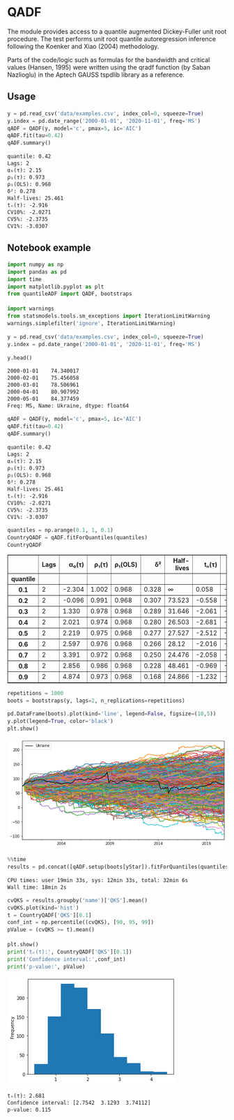 # QADF
The module provides access to a quantile augmented Dickey-Fuller unit root procedure. The test performs unit root quantile autoregression inference following the Koenker and Xiao (2004) methodology.

Parts of the code/logic such as formulas for the bandwidth and critical values (Hansen, 1995) were written using the qradf function (by Saban Nazlioglu) in the Aptech GAUSS tspdlib library as a reference.

## Usage
```python
y = pd.read_csv('data/examples.csv', index_col=0, squeeze=True)
y.index = pd.date_range('2000-01-01', '2020-11-01', freq='MS')
qADF = QADF(y, model='c', pmax=5, ic='AIC')
qADF.fit(tau=0.42)
qADF.summary()
```
    quantile: 0.42
    Lags: 2
    α₀(τ): 2.15
    ρ₁(τ): 0.973
    ρ₁(OLS): 0.968
    δ²: 0.278
    Half-lives: 25.461
    tₙ(τ): -2.916
    CV10%: -2.0271
    CV5%: -2.3735
    CV1%: -3.0307

## Notebook example
```python
import numpy as np
import pandas as pd
import time
import matplotlib.pyplot as plt
from quantileADF import QADF, bootstraps

import warnings
from statsmodels.tools.sm_exceptions import IterationLimitWarning
warnings.simplefilter('ignore', IterationLimitWarning)
```

```python
y = pd.read_csv('data/examples.csv', index_col=0, squeeze=True)
y.index = pd.date_range('2000-01-01', '2020-11-01', freq='MS')
```

```python
y.head()
```

    2000-01-01    74.340017
    2000-02-01    75.456058
    2000-03-01    78.506961
    2000-04-01    80.907992
    2000-05-01    84.377459
    Freq: MS, Name: Ukraine, dtype: float64


```python
qADF = QADF(y, model='c', pmax=5, ic='AIC')
qADF.fit(tau=0.42)
qADF.summary()
```

    quantile: 0.42
    Lags: 2
    α₀(τ): 2.15
    ρ₁(τ): 0.973
    ρ₁(OLS): 0.968
    δ²: 0.278
    Half-lives: 25.461
    tₙ(τ): -2.916
    CV10%: -2.0271
    CV5%: -2.3735
    CV1%: -3.0307


```python
quantiles = np.arange(0.1, 1, 0.1)
CountryQADF = qADF.fitForQuantiles(quantiles)
CountryQADF
```

<table border="1" class="dataframe">
  <thead>
    <tr style="text-align: right;">
      <th></th>
      <th>Lags</th>
      <th>α₀(τ)</th>
      <th>ρ₁(τ)</th>
      <th>ρ₁(OLS)</th>
      <th>δ²</th>
      <th>Half-lives</th>
      <th>tₙ(τ)</th>
      <th>CV10%</th>
      <th>CV5%</th>
      <th>CV1%</th>
      <th>QKS</th>
      <th>name</th>
    </tr>
    <tr>
      <th>quantile</th>
      <th></th>
      <th></th>
      <th></th>
      <th></th>
      <th></th>
      <th></th>
      <th></th>
      <th></th>
      <th></th>
      <th></th>
      <th></th>
      <th></th>
    </tr>
  </thead>
  <tbody>
    <tr>
      <th>0.1</th>
      <td>2</td>
      <td>-2.304</td>
      <td>1.002</td>
      <td>0.968</td>
      <td>0.328</td>
      <td>∞</td>
      <td>0.058</td>
      <td>-2.0885</td>
      <td>-2.4298</td>
      <td>-3.0839</td>
      <td>2.681</td>
      <td>Ukraine</td>
    </tr>
    <tr>
      <th>0.2</th>
      <td>2</td>
      <td>-0.096</td>
      <td>0.991</td>
      <td>0.968</td>
      <td>0.307</td>
      <td>73.523</td>
      <td>-0.558</td>
      <td>-2.0646</td>
      <td>-2.4066</td>
      <td>-3.0678</td>
      <td>2.681</td>
      <td>Ukraine</td>
    </tr>
    <tr>
      <th>0.3</th>
      <td>2</td>
      <td>1.330</td>
      <td>0.978</td>
      <td>0.968</td>
      <td>0.289</td>
      <td>31.646</td>
      <td>-2.061</td>
      <td>-2.0415</td>
      <td>-2.3858</td>
      <td>-3.0460</td>
      <td>2.681</td>
      <td>Ukraine</td>
    </tr>
    <tr>
      <th>0.4</th>
      <td>2</td>
      <td>2.021</td>
      <td>0.974</td>
      <td>0.968</td>
      <td>0.280</td>
      <td>26.503</td>
      <td>-2.681</td>
      <td>-2.0288</td>
      <td>-2.3749</td>
      <td>-3.0325</td>
      <td>2.681</td>
      <td>Ukraine</td>
    </tr>
    <tr>
      <th>0.5</th>
      <td>2</td>
      <td>2.219</td>
      <td>0.975</td>
      <td>0.968</td>
      <td>0.277</td>
      <td>27.527</td>
      <td>-2.512</td>
      <td>-2.0251</td>
      <td>-2.3718</td>
      <td>-3.0285</td>
      <td>2.681</td>
      <td>Ukraine</td>
    </tr>
    <tr>
      <th>0.6</th>
      <td>2</td>
      <td>2.597</td>
      <td>0.976</td>
      <td>0.968</td>
      <td>0.266</td>
      <td>28.12</td>
      <td>-2.016</td>
      <td>-2.0096</td>
      <td>-2.3585</td>
      <td>-3.0121</td>
      <td>2.681</td>
      <td>Ukraine</td>
    </tr>
    <tr>
      <th>0.7</th>
      <td>2</td>
      <td>3.391</td>
      <td>0.972</td>
      <td>0.968</td>
      <td>0.250</td>
      <td>24.476</td>
      <td>-2.058</td>
      <td>-1.9867</td>
      <td>-2.3388</td>
      <td>-2.9878</td>
      <td>2.681</td>
      <td>Ukraine</td>
    </tr>
    <tr>
      <th>0.8</th>
      <td>2</td>
      <td>2.856</td>
      <td>0.986</td>
      <td>0.968</td>
      <td>0.228</td>
      <td>48.461</td>
      <td>-0.969</td>
      <td>-1.9559</td>
      <td>-2.3123</td>
      <td>-2.9550</td>
      <td>2.681</td>
      <td>Ukraine</td>
    </tr>
    <tr>
      <th>0.9</th>
      <td>2</td>
      <td>4.874</td>
      <td>0.973</td>
      <td>0.968</td>
      <td>0.168</td>
      <td>24.866</td>
      <td>-1.232</td>
      <td>-1.8653</td>
      <td>-2.2276</td>
      <td>-2.8731</td>
      <td>2.681</td>
      <td>Ukraine</td>
    </tr>
  </tbody>
</table>

```python
repetitions = 1000
boots = bootstraps(y, lags=2, n_replications=repetitions)
```

```python
pd.DataFrame(boots).plot(kind='line', legend=False, figsize=(10,5))
y.plot(legend=True, color='black')
plt.show()
```

![png](README-images/output_6_0.png)

```python
%%time
results = pd.concat([qADF.setup(boots[yStar]).fitForQuantiles(quantiles) for yStar in boots])
```

    CPU times: user 19min 33s, sys: 12min 33s, total: 32min 6s
    Wall time: 18min 2s

```python
cvQKS = results.groupby('name')['QKS'].mean()
cvQKS.plot(kind='hist')
t = CountryQADF['QKS'][0.1]
conf_int = np.percentile((cvQKS), [90, 95, 99])
pValue = (cvQKS >= t).mean()

plt.show()
print('tₙ(τ):', CountryQADF['QKS'][0.1])
print('Confidence interval:',conf_int)
print('p-value:', pValue)
```

![png](README-images/output_8_0.png)

    tₙ(τ): 2.681
    Confidence interval: [2.7542  3.1293  3.74112]
    p-value: 0.115
